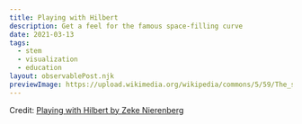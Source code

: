 ```yaml
---
title: Playing with Hilbert
description: Get a feel for the famous space-filling curve
date: 2021-03-13
tags:
  - stem
  - visualization
  - education
layout: observablePost.njk
previewImage: https://upload.wikimedia.org/wikipedia/commons/5/59/The_seventh_order_of_a_Hilbert_curve.jpg
---
```


<div id="observablehq-84f0926d"></div>
<p>Credit: <a href="https://observablehq.com/@zekenie/playing-with-hilbert">Playing with Hilbert by Zeke Nierenberg</a></p>

<script type="module">
import {Runtime, Inspector} from "https://cdn.jsdelivr.net/npm/@observablehq/runtime@4/dist/runtime.js";
import define from "https://api.observablehq.com/@zekenie/playing-with-hilbert.js?v=3";
new Runtime().module(define, Inspector.into("#observablehq-84f0926d"));
</script>
